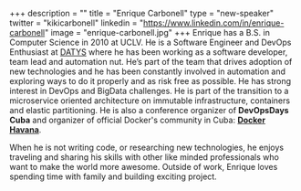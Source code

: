 +++
description = ""
title = "Enrique Carbonell"
type = "new-speaker"
twitter = "kikicarbonell"
linkedin = "https://www.linkedin.com/in/enrique-carbonell"
image = "enrique-carbonell.jpg"
+++
Enrique has a B.S. in Computer Science in 2010 at UCLV. He is a Software Engineer and DevOps Enthusiast 
at [DATYS](http://www.datys.cu/) where he has been working as a software developer, team lead and 
automation nut. He’s part of the team that drives adoption of new technologies and he has been 
constantly involved in automation and exploring ways to do it properly and as risk free 
as possible. He has strong interest in DevOps and BigData challenges. He is part of the transition to a 
microservice oriented architecture on immutable infrastructure, containers and elastic partitioning. He 
is also a conference organizer of <strong>DevOpsDays Cuba</strong> and organizer of official Docker's community 
in Cuba: <strong>[Docker Havana](https://www.meetup.com/Docker-Havana/)</strong>.

When he is not writing code, or researching new technologies, he enjoys traveling and sharing his skills 
with other like minded professionals who want to make the world more awesome. Outside of work, Enrique 
loves spending time with family and building exciting project.